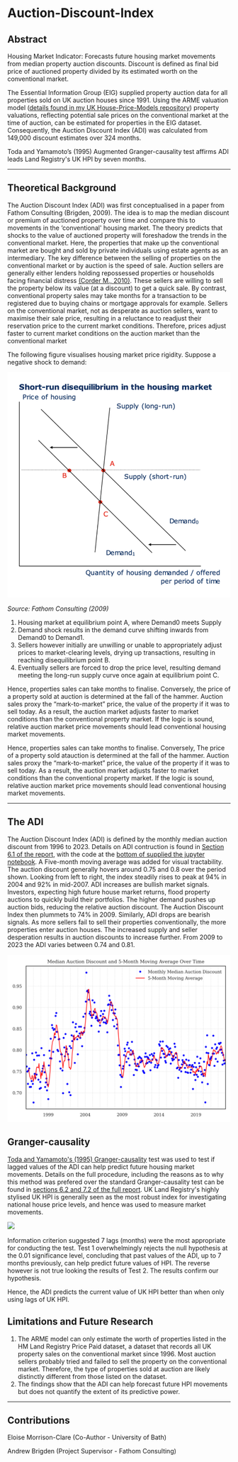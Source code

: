 # Auction-Discount-Index

## Abstract
Housing Market Indicator: Forecasts future housing market movements from median property auction discounts. Discount is defined as final bid price of auctioned property divided by its estimated worth on the conventional market.

The
Essential Information Group (EIG) supplied property auction data for all
properties sold on UK auction houses since 1991. Using the ARME valuation model ([details found in my UK House-Price-Models repository](https://github.com/arashid9-1/UK-House-Price-Models))
property valuations, reflecting potential sale prices on the conventional market at the time of auction, can be estimated for properties in the EIG dataset. Consequently, the Auction Discount Index (ADI) was calculated from 149,000 discount estimates over 324 months.

Toda and Yamamoto’s (1995) Augmented Granger-causality test affirms ADI leads Land Registry's UK HPI by seven months.

***

## Theoretical Background

The Auction Discount Index (ADI) was first conceptualised in a paper from Fathom Consulting (Brigden, 2009). The idea is to map the median discount or premium of auctioned property over time and compare this to movements in the ‘conventional' housing market. The theory predicts that shocks to the value of auctioned property
will foreshadow the trends in the conventional market. Here, the properties that make up the conventional market are bought and sold by private individuals using
estate agents as an intermediary. The key difference between the selling of properties
on the conventional market or by auction is the speed of sale. Auction sellers are
generally either lenders holding repossessed properties or households facing financial
distress [(Corder M., 2010)](https://www.bankofengland.co.uk/-/media/boe/files/quarterly-bulletin/2010/residential-property-auction-prices.pdf). These sellers are willing to sell the property below its
value (at a discount) to get a quick sale. By contrast, conventional property sales may take
months for a transaction to be registered due to buying chains or mortgage approvals
for example. Sellers on the conventional market, not as desperate as auction sellers,
want to maximise their sale price, resulting in a reluctance to readjust their
reservation price to the current market conditions. Therefore, prices adjust faster to
current market conditions on the auction market than the conventional market

The following figure visualises housing market price rigidity. Suppose a negative shock to demand:

![](Figure%201.png)

_Source: Fathom Consulting (2009)_

1.	Housing market at equilibrium point A, where Demand0 meets Supply
2.	Demand shock results in the demand curve shifting inwards from Demand0 to Demand1.
3.	Sellers however initially are unwilling or unable to appropriately adjust prices to market-clearing levels, drying up transactions, resulting in reaching disequilibrium point B.
4.	Eventually sellers are forced to drop the price level, resulting demand meeting the long-run supply curve once again at equilibrium point C.


Hence, properties sales can take months to finalise. Conversely, the price of a property sold at auction is determined at the fall of the hammer. Auction sales proxy the “mark-to-market” price, the value of the property if it was to sell today. As a result, the auction market adjusts faster to market conditions than the conventional property market. If the logic is sound, relative auction market price movements should lead conventional housing market movements.


Hence, properties sales can take months to finalise. Conversely, The price of a property sold atauction is determined at the fall of the hammer. Auction sales proxy the
“mark-to-market” price, the value of the property if it was to sell today. As a result,
the auction market adjusts faster to market conditions than the conventional
property market. If the logic is sound, relative auction market price movements
should lead conventional housing market movements.

***

## The ADI

The Auction Discount Index (ADI) is defined by the monthly median auction
discount from 1996 to 2023. Details on ADI contruction is found in [Section 6.1 of the report](ARME_and_ADI_report.pdf), with the code at the [bottom of supplied the jupyter notebook](appendix_testing_adi.ipynb).  A Five-month moving average was added for
visual tractability. The auction discount generally hovers around 0.75 and 0.8 over
the period shown. 
Looking from left to right, the index steadily rises to peak at 94% in 2004 and 92% in
mid-2007. ADI increases are bullish market signals. Investors, expecting high future
house market returns, flood property auctions to quickly build their portfolios. The
higher demand pushes up auction bids, reducing the relative auction discount. The
Auction Discount Index then plummets to 74% in 2009. Similarly, ADI drops are
bearish signals. As more sellers fail to sell their properties conventionally, the more
properties enter auction houses. The increased supply and seller desperation results
in auction discounts to increase further. From 2009 to 2023 the ADI varies between
0.74 and 0.81.

![](ADI%20image.png)

## Granger-causality

[Toda and Yamamoto's (1995) Granger-causality](https://www.sciencedirect.com/science/article/abs/pii/0304407694016168) test was used to test if lagged values of the ADI can help predict future housing market movements. Details on the full procedure, including the reasons as to why this method was prefered over the standard Granger-causality test can be found in [sections 6.2 and 7.2 of the full report](ARME_and_ADI_report.pdf). UK Land Registry's highly stylised UK HPI is generally seen as the most robust index for investigating national house price levels, and hence was used to measure market movements. 

![](Screenshot%202024-04-01%20at%2007.54.34.png)

Information criterion suggested 7 lags (months) were the most appropriate for conducting the test. Test 1 overwhelmingly rejects the null hypothesis at the 0.01 significance level,
concluding that past values of the ADI, up to 7 months previously, can help predict
future values of HPI. The reverse however is not true looking the results of Test 2.
The results confirm our hypothesis.

Hence, the ADI predicts the current value of UK HPI better than when only
using lags of UK HPI.

## Limitations and Future Research

1. The ARME model can only estimate the worth of properties listed in the HM Land Registry Price
Paid dataset, a dataset that records all UK property sales on the conventional market since 1996. Most auction sellers probably tried and failed to sell the
property on the conventional market. Therefore, the type of properties sold at
auction are likely distinctly different from those listed on the dataset. 
2. The findings show that the ADI can help forecast future HPI movements but does not quantify the extent of its predictive power.

***
## Contributions 
Eloise Morrison-Clare (Co-Author - University of Bath)

Andrew Brigden (Project Supervisor - Fathom Consulting)
